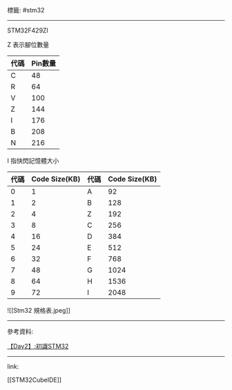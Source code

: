 標籤: #stm32

---

STM32F429ZI

Z 表示腳位數量

| 代碼 | Pin數量 |
| ---- | ------- |
| C    | 48      |
| R    | 64      |
| V    | 100     |
| Z    | 144     |
| I    | 176     |
| B    | 208     |
| N    | 216     | 

I 指快閃記憶體大小

| 代碼 | Code Size(KB) | 代碼 | Code Size(KB) |
| ---- | ------------- | ---- | ------------- |
| 0    | 1             | A    | 92            |
| 1    | 2             | B    | 128           |
| 2    | 4             | Z    | 192           |
| 3    | 8             | C    | 256           |
| 4    | 16            | D    | 384           |
| 5    | 24            | E    | 512           |
| 6    | 32            | F    | 768           |
| 7    | 48            | G    | 1024          |
| 8    | 64            | H    | 1536          |
| 9    | 72            | I    | 2048          | 

![[Stm32 規格表.jpeg]]

---

參考資料:

[【Day2】:初識STM32](https://ithelp.ithome.com.tw/articles/10264112)

---

link:

[[STM32CubeIDE]]